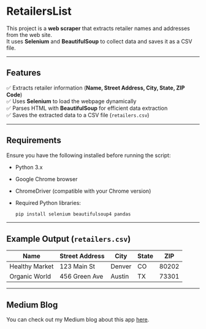 # RetailersList  

This project is a **web scraper** that extracts retailer names and addresses from the web site.  
It uses **Selenium** and **BeautifulSoup** to collect data and saves it as a CSV file.  

---

## Features  
✅ Extracts retailer information (**Name, Street Address, City, State, ZIP Code**)  
✅ Uses **Selenium** to load the webpage dynamically  
✅ Parses HTML with **BeautifulSoup** for efficient data extraction  
✅ Saves the extracted data to a CSV file (`retailers.csv`)  

---

## Requirements  

Ensure you have the following installed before running the script:  

- Python 3.x  
- Google Chrome browser  
- ChromeDriver (compatible with your Chrome version)  
- Required Python libraries:  

  ```bash
  pip install selenium beautifulsoup4 pandas

---

## Example Output (`retailers.csv`)

| Name           | Street Address | City    | State | ZIP   |
|----------------|----------------|---------|-------|-------|
| Healthy Market | 123 Main St    | Denver  | CO    | 80202 |
| Organic World  | 456 Green Ave  | Austin  | TX    | 73301 |

---

## Medium Blog

You can check out my Medium blog about this app [here](https://medium.com/@burakcankaradirek/web-scraping-with-selenium-and-beautifulsoup-cd5647fe5b57).

